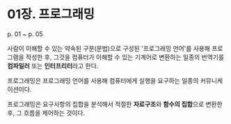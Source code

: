 # 01장. 프로그래밍

p. 01 ~ p. 05

사람이 이해할 수 있는 약속된 구문(문법)으로 구성된 '프로그래밍 언어'를 사용해 프로그램을 작성한 후,
그것을 컴퓨터가 이해할 수 있는 기계어로 변환하는 일종의 번역기를 **컴파일러** 또는 **인터프리터**라고 한다.

프로그래밍은 프로그래밍 언어를 사용해 컴퓨터에게 실행을 요구하는 일종의 커뮤니케이션이다.

프로그래밍은 요구사항의 집합을 분석해서 적절한 **자료구조**와 **함수의 집합**으로 변환한 후, 그 흐름을 제어하는 것이다.
